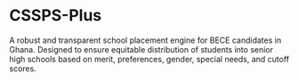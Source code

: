 # CSSPS-Plus
A robust and transparent school placement engine for BECE candidates in Ghana. Designed to ensure equitable distribution of students into senior high schools based on merit, preferences, gender, special needs, and cutoff scores.
